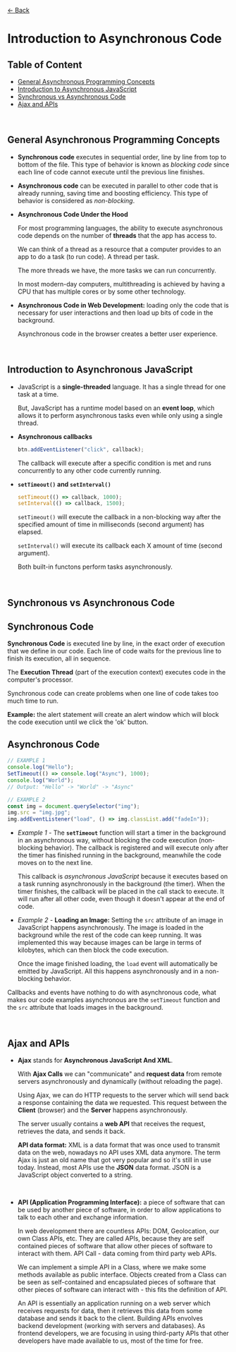 [&larr; Back](./README.md)

# Introduction to Asynchronous Code

## Table of Content

- [General Asynchronous Programming Concepts](#general-asynchronous-programming-concepts)
- [Introduction to Asynchronous JavaScript](#introduction-to-asynchronous-javascript)
- [Synchronous vs Asynchronous Code](#synchronous-vs-asynchronous-code)
- [Ajax and APIs](#ajax-and-apis)

<br>

## General Asynchronous Programming Concepts

- **Synchronous code** executes in sequential order, line by line from top to bottom of the file. This type of behavior is known as _blocking code_ since each line of code cannot execute until the previous line finishes.

- **Asynchronous code** can be executed in parallel to other code that is already running, saving time and boosting efficiency. This type of behavior is considered as _non-blocking_.

- **Asynchronous Code Under the Hood**

  For most programming languages, the ability to execute asynchronous code depends on the number of **threads** that the app has access to.

  We can think of a thread as a resource that a computer provides to an app to do a task (to run code). A thread per task.

  The more threads we have, the more tasks we can run concurrently.

  In most modern-day computers, multithreading is achieved by having a CPU that has multiple cores or by some other technology.

- **Asynchronous Code in Web Development:** loading only the code that is necessary for user interactions and then load up bits of code in the background.

  Asynchronous code in the browser creates a better user experience.

<br>

## Introduction to Asynchronous JavaScript

- JavaScript is a **single-threaded** language. It has a single thread for one task at a time.

  But, JavaScript has a runtime model based on an **event loop**, which allows it to perform asynchronous tasks even while only using a single thread.

- **Asynchronous callbacks**

  ```js
  btn.addEventListener("click", callback);
  ```

  The callback will execute after a specific condition is met and runs concurrently to any other code currently running.

- **`setTimeout()` and `setInterval()`**

  ```js
  setTimeout(() => callback, 1000);
  setInterval(() => callback, 1500);
  ```

  `setTimeout()` will execute the callback in a non-blocking way after the specified amount of time in milliseconds (second argument) has elapsed.

  `setInterval()` will execute its callback each X amount of time (second argument).

  Both built-in functons perform tasks asynchronously.

<br>

## Synchronous vs Asynchronous Code

## Synchronous Code

**Synchronous Code** is executed line by line, in the exact order of execution that we define in our code. Each line of code waits for the previous line to finish its execution, all in sequence.

The **Execution Thread** (part of the execution context) executes code in the computer's processor.

Synchronous code can create problems when one line of code takes too much time to run.

**Example:** the alert statement will create an alert window which will block the code execution until we click the 'ok' button.

## Asynchronous Code

```js
// EXAMPLE 1
console.log("Hello");
SetTimeout(() => console.log("Async"), 1000);
console.log("World");
// Output: "Hello" -> "World" -> "Async"

// EXAMPLE 2
const img = document.querySelector("img");
img.src = "img.jpg";
img.addEventListener("load", () => img.classList.add("fadeIn"));
```

- _Example 1 -_ The **`setTimeout`** function will start a timer in the background in an asynchronous way, without blocking the code execution (non-blocking behavior). The callback is registered and will execute only after the timer has finished running in the background, meanwhile the code moves on to the next line.

  This callback is _asynchronous JavaScript_ because it executes based on a task running asynchronously in the background (the timer). When the timer finishes, the callback will be placed in the call stack to execute. It will run after all other code, even though it doesn't appear at the end of code.

- _Example 2 -_ **Loading an Image:** Setting the `src` attribute of an image in JavaScript happens asynchronously. The image is loaded in the background while the rest of the code can keep running. It was implemented this way because images can be large in terms of kilobytes, which can then block the code execution.

  Once the image finished loading, the `load` event will automatically be emitted by JavaScript. All this happens asynchronously and in a non-blocking behavior.

Callbacks and events have nothing to do with asynchronous code, what makes our code examples asynchronous are the `setTimeout` function and the `src` attribute that loads images in the background.

<br>

## Ajax and APIs

- **Ajax** stands for **Asynchronous JavaScript And XML**.

  With **Ajax Calls** we can "communicate" and **request data** from remote servers asynchronously and dynamically (without reloading the page).

  Using Ajax, we can do HTTP requests to the server which will send back a response containing the data we requested. This request between the **Client** (browser) and the **Server** happens asynchronously.

  The server usually contains a **web API** that receives the request, retrieves the data, and sends it back.

  **API data format:** XML is a data format that was once used to transmit data on the web, nowadays no API uses XML data anymore. The term Ajax is just an old name that got very popular and so it's still in use today. Instead, most APIs use the **JSON** data format. JSON is a JavaScript object converted to a string.

<br>

- **API (Application Programming Interface):** a piece of software that can be used by another piece of software, in order to allow applications to talk to each other and exchange information.

  In web development there are countless APIs: DOM, Geolocation, our own Class APIs, etc. They are called APIs, because they are self contained pieces of software that allow other pieces of software to interact with them. API Call - data coming from third party web APIs.

  We can implement a simple API in a Class, where we make some methods available as public interface. Objects created from a Class can be seen as self-contained and encapsulated pieces of software that other pieces of software can interact with - this fits the definition of API.

  An API is essentially an application running on a web server which receives requests for data, then it retrieves this data from some database and sends it back to the client. Building APIs envolves backend development (working with servers and databases). As frontend developers, we are focusing in using third-party APIs that other developers have made available to us, most of the time for free.

<br>

